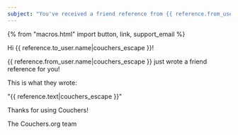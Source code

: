 ```yaml
---
subject: "You've received a friend reference from {{ reference.from_user.name|couchers_escape }}!"
---
```


{% from "macros.html" import button, link, support_email %}

Hi {{ reference.to_user.name|couchers_escape }}!

{{ reference.from_user.name|couchers_escape }} just wrote a friend reference for you!

This is what they wrote:

"{{ reference.text|couchers_escape }}"

Thanks for using Couchers!

The Couchers.org team
